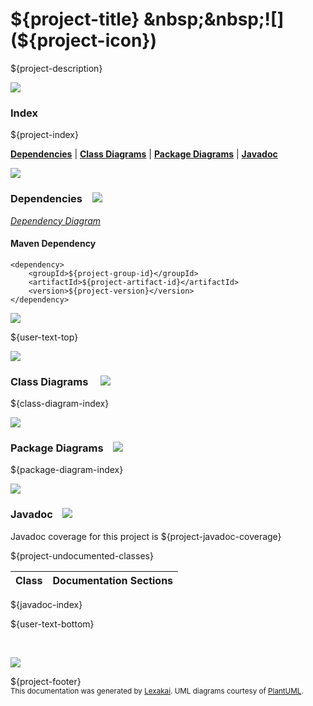 # ${project-title} &nbsp;&nbsp;![](${project-icon})

${project-description}

![](${lexakai-images-location}/horizontal-line.png)

### Index

${project-index}

[**Dependencies**](#dependencies) | [**Class Diagrams**](#class-diagrams) | [**Package Diagrams**](#package-diagrams) | [**Javadoc**](#javadoc)

![](${lexakai-images-location}/horizontal-line.png)

### Dependencies <a name="dependencies"></a> &nbsp;&nbsp; ![](${lexakai-images-location}/dependencies-40.png)

[*Dependency Diagram*](${project-diagrams-location}/dependencies.svg)

#### Maven Dependency

    <dependency>
        <groupId>${project-group-id}</groupId>
        <artifactId>${project-artifact-id}</artifactId>
        <version>${project-version}</version>
    </dependency>

![](${lexakai-images-location}/short-horizontal-line.png)

[//]: # (start-user-text)

${user-text-top}

[//]: # (end-user-text)

![](${lexakai-images-location}/short-horizontal-line.png)

### Class Diagrams <a name="class-diagrams"></a> &nbsp; &nbsp; ![](${lexakai-images-location}/diagram-48.png)

${class-diagram-index}

![](${lexakai-images-location}/short-horizontal-line.png)

### Package Diagrams <a name="package-diagrams"></a> &nbsp;&nbsp; ![](${lexakai-images-location}/box-40.png)

${package-diagram-index}

![](${lexakai-images-location}/short-horizontal-line.png)

### Javadoc <a name="javadoc"></a> &nbsp;&nbsp; ![](${lexakai-images-location}/books-40.png)

Javadoc coverage for this project is ${project-javadoc-coverage}

${project-undocumented-classes}

| Class | Documentation Sections |
|---|---|
${javadoc-index}

[//]: # (start-user-text)

${user-text-bottom}

[//]: # (end-user-text)

<br/>

![](${lexakai-images-location}/horizontal-line.png)

${project-footer}  
<sub>This documentation was generated by [Lexakai](https://github.com/Telenav/lexakai). UML diagrams courtesy
of [PlantUML](http://plantuml.com).</sub>


